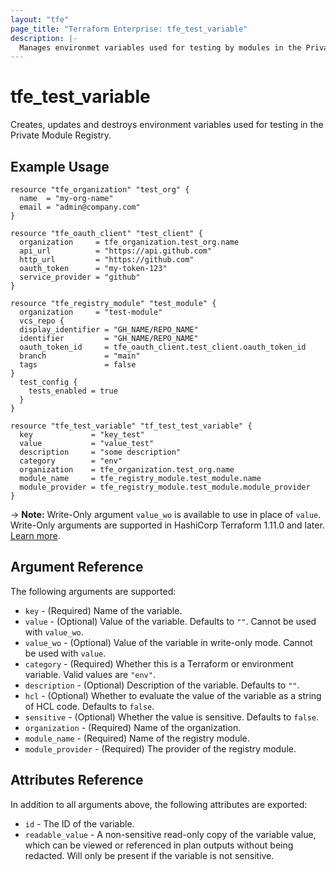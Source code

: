 ```yaml
---
layout: "tfe"
page_title: "Terraform Enterprise: tfe_test_variable"
description: |-
  Manages environmet variables used for testing by modules in the Private Module Registry.
---
```


# tfe_test_variable

Creates, updates and destroys environment variables used for testing in the Private Module Registry.

## Example Usage

```hcl
resource "tfe_organization" "test_org" {
  name  = "my-org-name"
  email = "admin@company.com"
}
  
resource "tfe_oauth_client" "test_client" {
  organization     = tfe_organization.test_org.name
  api_url          = "https://api.github.com"
  http_url         = "https://github.com"
  oauth_token      = "my-token-123"
  service_provider = "github"
}

resource "tfe_registry_module" "test_module" {
  organization     = "test-module"
  vcs_repo {
  display_identifier = "GH_NAME/REPO_NAME"
  identifier         = "GH_NAME/REPO_NAME"
  oauth_token_id     = tfe_oauth_client.test_client.oauth_token_id
  branch             = "main"
  tags				 = false
}
  test_config {
	tests_enabled = true
  }
}

resource "tfe_test_variable" "tf_test_test_variable" {
  key             = "key_test"
  value           = "value_test"
  description     = "some description"
  category        = "env"
  organization    = tfe_organization.test_org.name
  module_name     = tfe_registry_module.test_module.name
  module_provider = tfe_registry_module.test_module.module_provider
}
```

-> **Note:** Write-Only argument `value_wo` is available to use in place of `value`. Write-Only arguments are supported in HashiCorp Terraform 1.11.0 and later. [Learn more](https://developer.hashicorp.com/terraform/language/v1.11.x/resources/ephemeral#write-only-arguments).

## Argument Reference

The following arguments are supported:

* `key` - (Required) Name of the variable.
* `value` - (Optional) Value of the variable. Defaults to `""`. Cannot be used with `value_wo`.
* `value_wo` - (Optional) Value of the variable in write-only mode. Cannot be used with `value`.
* `category` - (Required) Whether this is a Terraform or environment variable. Valid values are `"env"`.
* `description` - (Optional) Description of the variable. Defaults to `""`.
* `hcl` - (Optional) Whether to evaluate the value of the variable as a string of HCL code. Defaults to `false`.
* `sensitive` - (Optional) Whether the value is sensitive. Defaults to `false`.
* `organization` - (Required) Name of the organization.
* `module_name` - (Required) Name of the registry module.
* `module_provider` - (Required) The provider of the registry module.

## Attributes Reference

In addition to all arguments above, the following attributes are exported:

* `id` - The ID of the variable.
* `readable_value` - A non-sensitive read-only copy of the variable value, which can be viewed or referenced in plan outputs without being redacted. Will only be present if the variable is not sensitive.
